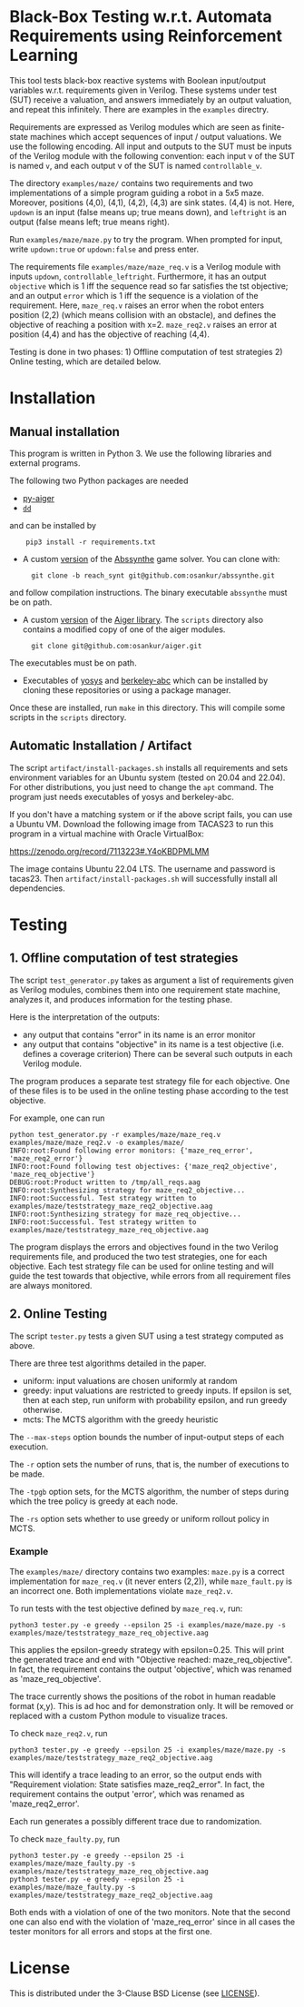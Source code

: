 # Black-Box Testing w.r.t. Automata Requirements using Reinforcement Learning
This tool tests black-box reactive systems with Boolean input/output variables w.r.t. requirements given in Verilog.
These systems under test (SUT) receive a valuation, and answers immediately by an output valuation, and repeat this infinitely. There are examples in the `examples` directry.

Requirements are expressed as Verilog modules which are seen as finite-state machines which accept sequences of input / output valuations. 
We use the following encoding. All input and outputs to the SUT must be inputs of the Verilog module with the following convention:
each input v of the SUT is named `v`, and each output v of the SUT is named `controllable_v`.

The directory `examples/maze/` contains two requirements and two implementations of a simple program guiding a robot in a 5x5 maze.
Moreover, positions (4,0), (4,1), (4,2), (4,3) are sink states. (4,4) is not.
Here, `updown` is an input (false means up; true means down), and `leftright` is an output (false means left; true means right).

Run `examples/maze/maze.py` to try the program. When prompted for input, write `updown:true` or `updown:false` and press enter.

The requirements file `examples/maze/maze_req.v` is a Verilog module with inputs `updown`, `controllable_leftright`.
Furthermore, it has an output `objective` which is 1 iff the sequence read so far satisfies the tst objective; and an output `error`
which is 1 iff the sequence is a violation of the requirement. Here, `maze_req.v` raises an error when the robot enters position (2,2) (which means collision with an obstacle), 
and defines the objective of reaching a position with x=2. `maze_req2.v` raises an error at position (4,4) and has the objective of reaching (4,4).

Testing is done in two phases: 1) Offline computation of test strategies 2) Online testing, which  are detailed below.

# Installation
## Manual installation
This program is written in Python 3. We use the following libraries and external programs.

The following two Python packages are needed
- [py-aiger](https://github.com/mvcisback/py-aiger)
- [`dd`](https://pypi.org/project/dd/)

and can be installed by

        pip3 install -r requirements.txt

- A custom [version](https://github.com/osankur/abssynthe/tree/reach_synth) of the [Abssynthe](https://github.com/gaperez64/AbsSynthe/) game solver.
You can clone with:

        git clone -b reach_synt git@github.com:osankur/abssynthe.git

and follow compilation instructions. The binary executable `abssynthe` must be on path.

- A custom [version](https://github.com/osankur/aiger) of the [Aiger library](https://github.com/arminbiere/aiger). The `scripts` directory also contains a modified copy of one of the aiger modules.

        git clone git@github.com:osankur/aiger.git

The executables must be on path.

- Executables of [yosys](https://github.com/YosysHQ/yosys) and [berkeley-abc](https://github.com/berkeley-abc/abc) which can be installed by cloning these repositories or using a package manager.

Once these are installed, run `make` in this directory. This will compile some scripts in the `scripts` directory.

## Automatic Installation / Artifact
The script `artifact/install-packages.sh` installs all requirements and sets environment variables for an Ubuntu system (tested on 20.04 and 22.04).
For other distributions, you just need to change the `apt` command. The program just needs executables of yosys and berkeley-abc.

If you don't have a matching system or if the above script fails, you can use a Ubuntu VM. Download the following image from TACAS23 to run this program in a virtual machine with Oracle VirtualBox:

https://zenodo.org/record/7113223#.Y4oKBDPMLMM

The image contains Ubuntu 22.04 LTS. The username and password is tacas23.
Then `artifact/install-packages.sh` will successfully install all dependencies.

# Testing

## 1. Offline computation of test strategies
The script `test_generator.py` takes as argument a list of requirements given as Verilog modules,
combines them into one requirement state machine, analyzes it, and produces information for the testing phase.

Here is the interpretation of the outputs:
- any output that contains "error" in its name is an error monitor 
- any output that contains "objective" in its name is a test objective (i.e. defines a coverage criterion)
There can be several such outputs in each Verilog module.

The program produces a separate test strategy file for each objective. One of these files is to be used in the online testing phase
according to the test objective.

For example, one can run

```
python test_generator.py -r examples/maze/maze_req.v examples/maze/maze_req2.v -o examples/maze/
INFO:root:Found following error monitors: {'maze_req_error', 'maze_req2_error'}
INFO:root:Found following test objectives: {'maze_req2_objective', 'maze_req_objective'}
DEBUG:root:Product written to /tmp/all_reqs.aag
INFO:root:Synthesizing strategy for maze_req2_objective...
INFO:root:Successful. Test strategy written to examples/maze/teststrategy_maze_req2_objective.aag
INFO:root:Synthesizing strategy for maze_req_objective...
INFO:root:Successful. Test strategy written to examples/maze/teststrategy_maze_req_objective.aag
```
The program displays the errors and objectives found in the two Verilog requirements file, and produced the two test strategies, one for each objective.
Each test strategy file can be used for online testing and will guide the test towards that objective, while errors from all requirement files are always monitored.


## 2. Online Testing
The script `tester.py` tests a given SUT using a test strategy computed as above.

There are three test algorithms detailed in the paper.
- uniform: input valuations are chosen uniformly at random
- greedy: input valuations are restricted to greedy inputs. If epsilon is set, then at each step, run uniform with probability epsilon, and run greedy otherwise.
- mcts: The MCTS algorithm with the greedy heuristic

The `--max-steps` option bounds the number of input-output steps of each execution. 

The `-r` option sets the number of runs, that is, the number of executions to be made.

The `-tpgb` option sets, for the MCTS algorithm, the number of steps during which the tree policy is greedy at each node.

The `-rs` option sets whether to use greedy or uniform rollout policy in MCTS.

### Example
The `examples/maze/` directory contains two examples: `maze.py` is a correct implementation for `maze_req.v` (it never enters (2,2)),
while `maze_fault.py` is an incorrect one. Both implementations violate `maze_req2.v`.

To run tests with the test objective defined by `maze_req.v`, run:

    python3 tester.py -e greedy --epsilon 25 -i examples/maze/maze.py -s examples/maze/teststrategy_maze_req_objective.aag

This applies the epsilon-greedy strategy with epsilon=0.25.
This will print the generated trace and end with "Objective reached: maze_req_objective".
In fact, the requirement contains the output 'objective', which was renamed as 'maze_req_objective'.

The trace currently shows the positions of the robot in human readable format (x,y). This is ad hoc and for demonstration only. It will be removed or replaced with a custom Python module to visualize traces.

To check `maze_req2.v`, run

    python3 tester.py -e greedy --epsilon 25 -i examples/maze/maze.py -s examples/maze/teststrategy_maze_req2_objective.aag

This will identify a trace leading to an error, so the output ends with "Requirement violation: State satisfies maze_req2_error".
In fact, the requirement contains the output 'error', which was renamed as 'maze_req2_error'.

Each run generates a possibly different trace due to randomization.

To check `maze_faulty.py`, run

    python3 tester.py -e greedy --epsilon 25 -i examples/maze/maze_faulty.py -s examples/maze/teststrategy_maze_req_objective.aag
    python3 tester.py -e greedy --epsilon 25 -i examples/maze/maze_faulty.py -s examples/maze/teststrategy_maze_req2_objective.aag

Both ends with a violation of one of the two monitors. Note that the second one can also end with the violation of
'maze_req_error' since in all cases the tester monitors for all errors and stops at the first one.

# License
This is distributed under the 3-Clause BSD License (see [LICENSE](LICENSE)).